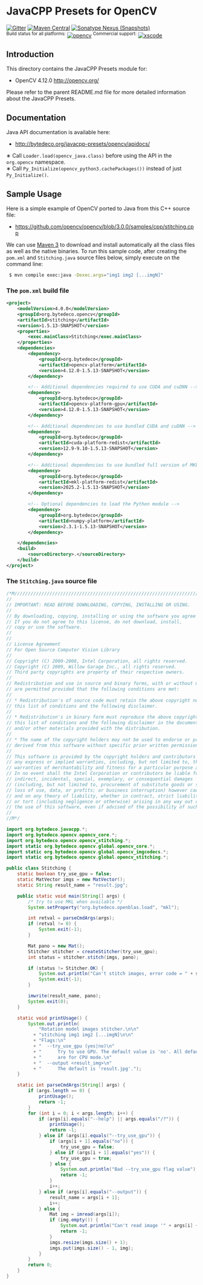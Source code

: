 JavaCPP Presets for OpenCV
==========================

[![Gitter](https://badges.gitter.im/bytedeco/javacpp.svg)](https://gitter.im/bytedeco/javacpp) [![Maven Central](https://maven-badges.herokuapp.com/maven-central/org.bytedeco/opencv/badge.svg)](https://maven-badges.herokuapp.com/maven-central/org.bytedeco/opencv) [![Sonatype Nexus (Snapshots)](https://img.shields.io/nexus/s/https/oss.sonatype.org/org.bytedeco/opencv.svg)](http://bytedeco.org/builds/)  
<sup>Build status for all platforms:</sup> [![opencv](https://github.com/bytedeco/javacpp-presets/workflows/opencv/badge.svg)](https://github.com/bytedeco/javacpp-presets/actions?query=workflow%3Aopencv)  <sup>Commercial support:</sup> [![xscode](https://img.shields.io/badge/Available%20on-xs%3Acode-blue?style=?style=plastic&logo=appveyor&logo=data:image/png;base64,iVBORw0KGgoAAAANSUhEUgAAAEAAAABACAMAAACdt4HsAAAAGXRFWHRTb2Z0d2FyZQBBZG9iZSBJbWFnZVJlYWR5ccllPAAAAAZQTFRF////////VXz1bAAAAAJ0Uk5T/wDltzBKAAAAlUlEQVR42uzXSwqAMAwE0Mn9L+3Ggtgkk35QwcnSJo9S+yGwM9DCooCbgn4YrJ4CIPUcQF7/XSBbx2TEz4sAZ2q1RAECBAiYBlCtvwN+KiYAlG7UDGj59MViT9hOwEqAhYCtAsUZvL6I6W8c2wcbd+LIWSCHSTeSAAECngN4xxIDSK9f4B9t377Wd7H5Nt7/Xz8eAgwAvesLRjYYPuUAAAAASUVORK5CYII=)](https://xscode.com/bytedeco/javacpp-presets)


Introduction
------------
This directory contains the JavaCPP Presets module for:

 * OpenCV 4.12.0  http://opencv.org/

Please refer to the parent README.md file for more detailed information about the JavaCPP Presets.


Documentation
-------------
Java API documentation is available here:

 * http://bytedeco.org/javacpp-presets/opencv/apidocs/

&lowast; Call `Loader.load(opencv_java.class)` before using the API in the `org.opencv` namespace.  
&lowast; Call `Py_Initialize(opencv_python3.cachePackages())` instead of just `Py_Initialize()`.


Sample Usage
------------
Here is a simple example of OpenCV ported to Java from this C++ source file:

 * https://github.com/opencv/opencv/blob/3.0.0/samples/cpp/stitching.cpp

We can use [Maven 3](http://maven.apache.org/) to download and install automatically all the class files as well as the native binaries. To run this sample code, after creating the `pom.xml` and `Stitching.java` source files below, simply execute on the command line:
```bash
 $ mvn compile exec:java -Dexec.args="img1 img2 [...imgN]"
```

### The `pom.xml` build file
```xml
<project>
    <modelVersion>4.0.0</modelVersion>
    <groupId>org.bytedeco.opencv</groupId>
    <artifactId>stitching</artifactId>
    <version>1.5.13-SNAPSHOT</version>
    <properties>
        <exec.mainClass>Stitching</exec.mainClass>
    </properties>
    <dependencies>
        <dependency>
            <groupId>org.bytedeco</groupId>
            <artifactId>opencv-platform</artifactId>
            <version>4.12.0-1.5.13-SNAPSHOT</version>
        </dependency>

        <!-- Additional dependencies required to use CUDA and cuDNN -->
        <dependency>
            <groupId>org.bytedeco</groupId>
            <artifactId>opencv-platform-gpu</artifactId>
            <version>4.12.0-1.5.13-SNAPSHOT</version>
        </dependency>

        <!-- Additional dependencies to use bundled CUDA and cuDNN -->
        <dependency>
            <groupId>org.bytedeco</groupId>
            <artifactId>cuda-platform-redist</artifactId>
            <version>12.9-9.10-1.5.13-SNAPSHOT</version>
        </dependency>

        <!-- Additional dependencies to use bundled full version of MKL -->
        <dependency>
            <groupId>org.bytedeco</groupId>
            <artifactId>mkl-platform-redist</artifactId>
            <version>2025.2-1.5.13-SNAPSHOT</version>
        </dependency>

        <!-- Optional dependencies to load the Python module -->
        <dependency>
            <groupId>org.bytedeco</groupId>
            <artifactId>numpy-platform</artifactId>
            <version>2.3.1-1.5.13-SNAPSHOT</version>
        </dependency>

    </dependencies>
    <build>
        <sourceDirectory>.</sourceDirectory>
    </build>
</project>
```

### The `Stitching.java` source file
```java
/*M///////////////////////////////////////////////////////////////////////////////////////
//
// IMPORTANT: READ BEFORE DOWNLOADING, COPYING, INSTALLING OR USING.
//
// By downloading, copying, installing or using the software you agree to this license.
// If you do not agree to this license, do not download, install,
// copy or use the software.
//
//
// License Agreement
// For Open Source Computer Vision Library
//
// Copyright (C) 2000-2008, Intel Corporation, all rights reserved.
// Copyright (C) 2009, Willow Garage Inc., all rights reserved.
// Third party copyrights are property of their respective owners.
//
// Redistribution and use in source and binary forms, with or without modification,
// are permitted provided that the following conditions are met:
//
// * Redistribution's of source code must retain the above copyright notice,
// this list of conditions and the following disclaimer.
//
// * Redistribution's in binary form must reproduce the above copyright notice,
// this list of conditions and the following disclaimer in the documentation
// and/or other materials provided with the distribution.
//
// * The name of the copyright holders may not be used to endorse or promote products
// derived from this software without specific prior written permission.
//
// This software is provided by the copyright holders and contributors "as is" and
// any express or implied warranties, including, but not limited to, the implied
// warranties of merchantability and fitness for a particular purpose are disclaimed.
// In no event shall the Intel Corporation or contributors be liable for any direct,
// indirect, incidental, special, exemplary, or consequential damages
// (including, but not limited to, procurement of substitute goods or services;
// loss of use, data, or profits; or business interruption) however caused
// and on any theory of liability, whether in contract, strict liability,
// or tort (including negligence or otherwise) arising in any way out of
// the use of this software, even if advised of the possibility of such damage.
//
//M*/

import org.bytedeco.javacpp.*;
import org.bytedeco.opencv.opencv_core.*;
import org.bytedeco.opencv.opencv_stitching.*;
import static org.bytedeco.opencv.global.opencv_core.*;
import static org.bytedeco.opencv.global.opencv_imgcodecs.*;
import static org.bytedeco.opencv.global.opencv_stitching.*;

public class Stitching {
    static boolean try_use_gpu = false;
    static MatVector imgs = new MatVector();
    static String result_name = "result.jpg";

    public static void main(String[] args) {
        /* try to use MKL when available */
        System.setProperty("org.bytedeco.openblas.load", "mkl");

        int retval = parseCmdArgs(args);
        if (retval != 0) {
            System.exit(-1);
        }

        Mat pano = new Mat();
        Stitcher stitcher = createStitcher(try_use_gpu);
        int status = stitcher.stitch(imgs, pano);

        if (status != Stitcher.OK) {
            System.out.println("Can't stitch images, error code = " + status);
            System.exit(-1);
        }

        imwrite(result_name, pano);
        System.exit(0);
    }

    static void printUsage() {
        System.out.println(
            "Rotation model images stitcher.\n\n"
          + "stitching img1 img2 [...imgN]\n\n"
          + "Flags:\n"
          + "  --try_use_gpu (yes|no)\n"
          + "      Try to use GPU. The default value is 'no'. All default values\n"
          + "      are for CPU mode.\n"
          + "  --output <result_img>\n"
          + "      The default is 'result.jpg'.");
    }

    static int parseCmdArgs(String[] args) {
        if (args.length == 0) {
            printUsage();
            return -1;
        }
        for (int i = 0; i < args.length; i++) {
            if (args[i].equals("--help") || args.equals("/?")) {
                printUsage();
                return -1;
            } else if (args[i].equals("--try_use_gpu")) {
                if (args[i + 1].equals("no")) {
                    try_use_gpu = false;
                } else if (args[i + 1].equals("yes")) {
                    try_use_gpu = true;
                } else {
                    System.out.println("Bad --try_use_gpu flag value");
                    return -1;
                }
                i++;
            } else if (args[i].equals("--output")) {
                result_name = args[i + 1];
                i++;
            } else {
                Mat img = imread(args[i]);
                if (img.empty()) {
                    System.out.println("Can't read image '" + args[i] + "'");
                    return -1;
                }
                imgs.resize(imgs.size() + 1);
                imgs.put(imgs.size() - 1, img);
            }
        }
        return 0;
    }
}
```
